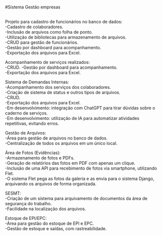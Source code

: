 #Sistema Gestão empresas<br><br>

Projeto para cadastro de funcionários no banco de dados:<br>
    -Cadastro de colaboradores.<br>
    -Inclusão de arquivos como folha de ponto.<br>
    -Utilização de bibliotecas para armazenamento de arquivos.<br>
    -CRUD para gestão de funcionários.<br>
    -Gestão por dashboard para acompanhamento.<br>
    -Exportação dos arquivos para Excel.<br>


Acompanhamento de serviços realizados:<br>
    -CRUD.
    -Gestão por dashboard para acompanhamento.<br>
    -Exportação dos arquivos para Excel.<br>


Sistema de Demandas Internas:<br>
    -Acompanhamento dos serviços dos colaboradores.<br>
    -Criação de sistema de status e outros tipos de arquivos.<br>
    -CRUD.<br>
    -Exportação dos arquivos para Excel.<br>
    -Em desenvolvimento: integração com ChatGPT para tirar dúvidas sobre o caderno de serviços.<br>
    -Em desenvolvimento: utilização de IA para automatizar atividades repetitivas, evitando erros.<br>


Gestão de Arquivos:<br>
    -Área para gestão de arquivos no banco de dados.<br>
    -Centralização de todos os arquivos em um único local.<br>


Área de Fotos (Evidências):<br>
    -Armazenamento de fotos e PDFs.<br>
    -Geração de relatórios das fotos em PDF com apenas um clique.<br>
    -Inclusão de uma API para recebimento de fotos via smartphone, utilizando Flet.<br>
    -O sistema Flet pega as fotos da galeria e as envia para o sistema Django, arquivando os arquivos de forma organizada.


SESMT:<br>
    -Criação de um sistema para arquivamento de documentos da área de segurança do trabalho.<br>
    -Facilidade na localização dos arquivos.


Estoque de EPI/EPC:<br>
    -Área para gestão do estoque de EPI e EPC.<br>
    -Gestão de estoque e saídas, com rastreabilidade.


